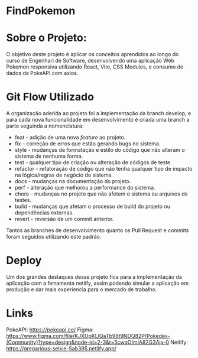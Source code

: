 # FindPokemon

# Sobre o Projeto:

O objetivo deste projeto é aplicar os conceitos aprendidos ao longo do curso de Engenhari de Software, desenvolvendo uma aplicação Web Pokemon responsiva utilizando React, Vite, CSS Modules, e consumo de dados da PokeAPI com axios.

# Git Flow Utilizado

A organização aderida ao projeto foi a implementação da branch develop, e para cada nova funcionalidade em desenvolvimento é criada uma branch a parte seguinda a nomenclatura:

-  feat - adição de uma nova _feature_ ao projeto.
-  fix - correção de erros que estão gerando bugs no sistema.
-  style - mudanças de formatação e estilo do código que não alteram o sistema de nenhuma forma.
-  test - qualquer tipo de criação ou alteração de códigos de teste.
-  refactor - refatoração de código que não tenha qualquer tipo de impacto na lógica/regras de negócio do sistema.
-  docs - mudanças na documentação do projeto.
-  perf - alteração que melhorou a performance do sistema.
-  chore - mudanças no projeto que não afetem o sistema ou arquivos de testes.
-  build - mudanças que afetam o processo de build do projeto ou dependências externas.
-  revert - reversão de um commit anterior.

Tantos as branches de desenvolvimento quanto os Pull Request e commits foram seguidos utilizando este padrão.

# Deploy

Um dos grandes destaques desse projeto fica para a implementação da aplicação com a ferramenta netlify, assim podendo simular a aplicação em produção e dar mais experiencia para o mercado de trabalho.

# Links 

PokeAPI: https://pokeapi.co/
Figma: https://www.figma.com/file/KJXUpKLlQaTb98t9NDQ82P/Pokedex-(Community)?type=design&node-id=2-3&t=5cwqOImIA82G3Ajv-0
Netlify: https://gregarious-selkie-5ab395.netlify.app/